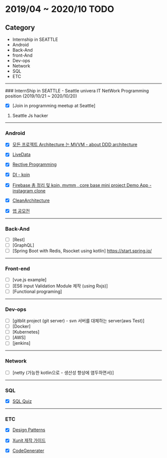 # 2019/04 ~ 2020/10 TODO
## Category 

* Internship in SEATTLE
* Android
* Back-And
* front-And
* Dev-ops
* Network
* SQL
* ETC

<hr/>
### InternShip in SEATTLE - Seattle univera IT NetWork Programming position  (2019/10/21 ~ 2020/10/20)

- [x] [Join in programming meetup at Seattle]
1. Seattle Js hacker

<hr/>

### Android
- [x] [모든 프로젝트 Architecture 는 MVVM - about DDD architecture](https://github.com/chl8263/TDD-MVVM)

- [x] [LiveData](https://github.com/chl8263/MVVM_LiveData)

- [x] [Rective Programming](https://github.com/chl8263/GyunStagram)

- [x] [DI - koin](https://github.com/chl8263/MVVM_LiveData)

- [x] [Firebase 총 정리 및 koin, mvmm , core base mini project Demo App - instagram clone](https://github.com/chl8263/GyunStagram)

- [x] [CleanArchitecture](https://github.com/chl8263/Android_CleanArchitecture)

- [x] [앱 공모전](https://github.com/chl8263/WithPet)

<hr/>

### Back-And
- [ ] [Rest]
- [ ] [GraphQL]
- [ ] [Spring Boot with Redis, Rsocket using kotlin] 
https://start.spring.io/
<hr/>

### Front-end
- [ ] [vue.js example]
- [ ] [ES6 input Validation Module 제작  (using Rxjs)]
- [ ] [Functional programing]
<hr/>

### Dev-ops
- [ ] [gitblit project (git server) - svn 서버를 대체하는 server(aws Test)]
- [ ] [Docker]
- [ ] [Kubernetes]
- [ ] [AWS]
- [ ] [jenkins]

<hr/>

### Network
- [ ] [netty (가능한 kotlin으로 - 생산성 향상에 염두하면서)]

<hr/>

### SQL
- [x] [SQL Quiz](https://chl8263.github.io/)

<hr/>


### ETC

- [x] [Design Patterns](https://github.com/chl8263/DesignPatterns)

- [x] [Xunit 제작 가이드](https://github.com/chl8263/Xunit)

- [x] [CodeGenerater](https://github.com/chl8263/CodeGenerater)
